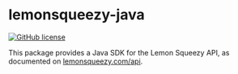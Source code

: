 # lemonsqueezy-java

[![GitHub license](https://img.shields.io/github/license/NdoleStudio/lemonsqueezy-go?color=brightgreen)](https://github.com/NdoleStudio/lemonsqueezy-go/blob/master/LICENSE)

This package provides a Java SDK for the Lemon Squeezy API, as documented on [lemonsqueezy.com/api](https://docs.lemonsqueezy.com/api).
